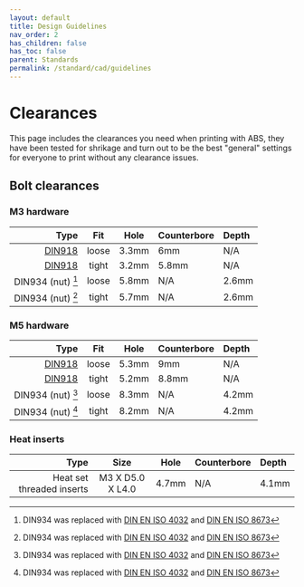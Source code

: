 ```yaml
---
layout: default
title: Design Guidelines
nav_order: 2
has_children: false
has_toc: false
parent: Standards
permalink: /standard/cad/guidelines
---
```


# Clearances

This page includes the clearances you need when printing with ABS, they have been tested for shrikage and turn out to be the best "general" settings for everyone to print without any clearance issues.

## Bolt clearances

### M3 hardware

|              Type |  Fit  | Hole  | Counterbore | Depth |
|------------------:|:-----:|:-----:|:------------|:------|
|        [DIN918][] | loose | 3.3mm | 6mm         | N/A   |
|        [DIN918][] | tight | 3.2mm | 5.8mm       | N/A   |
| DIN934 (nut) [^1] | loose | 5.8mm | N/A         | 2.6mm |
| DIN934 (nut) [^1] | tight | 5.7mm | N/A         | 2.6mm |

### M5 hardware

|              Type |  Fit  | Hole  | Counterbore | Depth |
|------------------:|:-----:|:-----:|:------------|:------|
|        [DIN918][] | loose | 5.3mm | 9mm         | N/A   |
|        [DIN918][] | tight | 5.2mm | 8.8mm       | N/A   |
| DIN934 (nut) [^1] | loose | 8.3mm | N/A         | 4.2mm |
| DIN934 (nut) [^1] | tight | 8.2mm | N/A         | 4.2mm |

### Heat inserts

|                      Type |       Size       | Hole  | Counterbore | Depth |
|--------------------------:|:----------------:|:-----:|:------------|:------|
| Heat set threaded inserts | M3 X D5.0 X L4.0 | 4.7mm | N/A         | 4.1mm |

[^1]: DIN934 was replaced with [DIN EN ISO 4032][] and [DIN EN ISO 8673][]

[DIN EN ISO 4032]: https://www.en-standard.eu/din-en-iso-4032-hexagon-regular-nuts-style-1-product-grades-a-and-b-iso-4032-2012/
[DIN EN ISO 8673]: https://www.en-standard.eu/din-en-iso-8673-hexagon-regular-nuts-style-1-with-metric-fine-pitch-thread-product-grades-a-and-b-iso-8673-2012/
[DIN918]: https://www.en-standard.eu/din-918-fasteners-terminology-spelling-of-terms-abbreviations/
